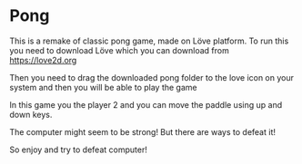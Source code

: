 # Pong
 This is a remake of classic pong game, made on Löve platform.
 To run this you need to download Löve which you can download from https://love2d.org 
 
 Then you need to drag the downloaded pong folder to the love icon on your system and then you will be able to play the game
 
 In this game you the player 2 and you can move the paddle using up and down keys.

The computer might seem to be strong! But there are ways to defeat it!

So enjoy and try to defeat computer!

